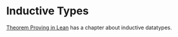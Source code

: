 # Inductive Types

[Theorem Proving in Lean](https://leanprover.github.io/theorem_proving_in_lean4/inductive_types.html) has a chapter about inductive datatypes.
